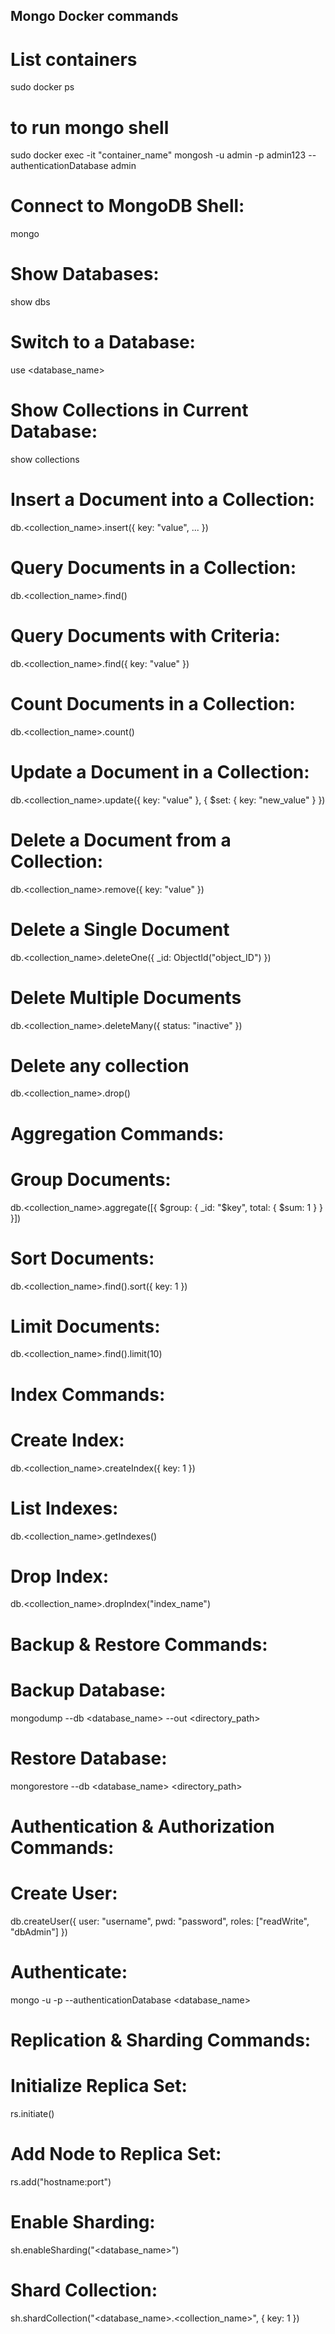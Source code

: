 ## Mongo Docker commands

# List containers
sudo docker ps
 
# to run mongo shell
sudo docker exec -it "container_name" mongosh -u admin -p admin123 --authenticationDatabase admin
 
# Connect to MongoDB Shell:
mongo
 
# Show Databases:
show dbs
 
# Switch to a Database:
use <database_name>
 
# Show Collections in Current Database:
show collections
 
# Insert a Document into a Collection:
db.<collection_name>.insert({ key: "value", ... })
 
# Query Documents in a Collection:
db.<collection_name>.find()
 
# Query Documents with Criteria:
db.<collection_name>.find({ key: "value" })
 
# Count Documents in a Collection:
db.<collection_name>.count()
 
# Update a Document in a Collection:
db.<collection_name>.update({ key: "value" }, { $set: { key: "new_value" } })
 
# Delete a Document from a Collection:
db.<collection_name>.remove({ key: "value" })
 
# Delete a Single Document
db.<collection_name>.deleteOne({ _id: ObjectId("object_ID") })
 
# Delete Multiple Documents
db.<collection_name>.deleteMany({ status: "inactive" })
 
# Delete any collection
db.<collection_name>.drop()
 
# Aggregation Commands:
# Group Documents:
db.<collection_name>.aggregate([{ $group: { _id: "$key", total: { $sum: 1 } } }])
# Sort Documents:
db.<collection_name>.find().sort({ key: 1 })
# Limit Documents:
db.<collection_name>.find().limit(10)
 
# Index Commands:
# Create Index:
db.<collection_name>.createIndex({ key: 1 })
# List Indexes:
db.<collection_name>.getIndexes()
# Drop Index:
db.<collection_name>.dropIndex("index_name")
 
# Backup & Restore Commands:
# Backup Database:
mongodump --db <database_name> --out <directory_path>
# Restore Database:
mongorestore --db <database_name> <directory_path>
 
# Authentication & Authorization Commands:
# Create User:
db.createUser({ user: "username", pwd: "password", roles: ["readWrite", "dbAdmin"] })
# Authenticate:
mongo -u <username> -p <password> --authenticationDatabase <database_name>
 
# Replication & Sharding Commands:
# Initialize Replica Set:
rs.initiate()
# Add Node to Replica Set:
rs.add("hostname:port")
# Enable Sharding:
sh.enableSharding("<database_name>")
# Shard Collection:
sh.shardCollection("<database_name>.<collection_name>", { key: 1 })
